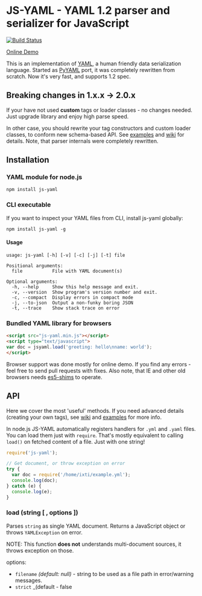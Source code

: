 JS-YAML - YAML 1.2 parser and serializer for JavaScript
=======================================================

[![Build Status](https://secure.travis-ci.org/nodeca/js-yaml.png)](http://travis-ci.org/nodeca/js-yaml)

[Online Demo](http://nodeca.github.com/js-yaml/)


This is an implementation of [YAML](http://yaml.org/), a human friendly data
serialization language. Started as [PyYAML](http://pyyaml.org/) port, it was
completely rewritten from scratch. Now it's very fast, and supports 1.2 spec.


Breaking changes in 1.x.x -> 2.0.x
----------------------------------

If your have not used __custom__ tags or loader classes - no changes needed. Just
upgrade library and enjoy high parse speed.

In other case, you should rewrite your tag constructors and custom loader
classes, to conform new schema-based API. See
[examples](https://github.com/nodeca/js-yaml/tree/master/examples) and
[wiki](https://github.com/nodeca/js-yaml/wiki) for details.
Note, that parser internals were completely rewritten.


Installation
------------

### YAML module for node.js

```
npm install js-yaml
```


### CLI executable

If you want to inspect your YAML files from CLI, install js-yaml globally:

```
npm install js-yaml -g
```

#### Usage

```
usage: js-yaml [-h] [-v] [-c] [-j] [-t] file

Positional arguments:
  file           File with YAML document(s)

Optional arguments:
  -h, --help     Show this help message and exit.
  -v, --version  Show program's version number and exit.
  -c, --compact  Display errors in compact mode
  -j, --to-json  Output a non-funky boring JSON
  -t, --trace    Show stack trace on error
```


### Bundled YAML library for browsers

``` html
<script src="js-yaml.min.js"></script>
<script type="text/javascript">
var doc = jsyaml.load('greeting: hello\nname: world');
</script>
```

Browser support was done mostly for online demo. If you find any errors - feel
free to send pull requests with fixes. Also note, that IE and other old browsers
needs [es5-shims](https://github.com/kriskowal/es5-shim) to operate.


API
---

Here we cover the most 'useful' methods. If you need advanced details (creating
your own tags), see [wiki](https://github.com/nodeca/js-yaml/wiki) and
[examples](https://github.com/nodeca/js-yaml/tree/master/examples) for more
info.

In node.js JS-YAML automatically registers handlers for `.yml` and `.yaml`
files. You can load them just with `require`. That's mostly equivalent to
calling `load()` on fetched content of a file. Just with one string!

``` javascript
require('js-yaml');

// Get document, or throw exception on error
try {
  var doc = require('/home/ixti/example.yml');
  console.log(doc);
} catch (e) {
  console.log(e);
}
```


### load (string [ , options ])

Parses `string` as single YAML document. Returns a JavaScript object or throws
`YAMLException` on error.

NOTE: This function **does not** understands multi-document sources, it throws
exception on those.

options:

- `filename` _(default: null)_ - string to be used as a file path in
  error/warning messages.
- `strict` _(default - false